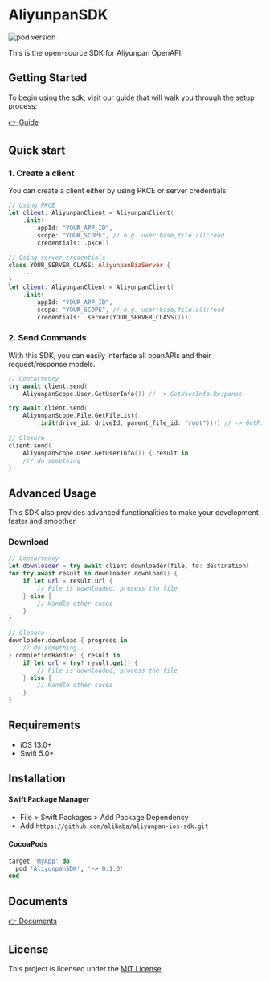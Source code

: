 # AliyunpanSDK
![pod version](https://img.shields.io/cocoapods/v/AliyunpanSDK?color=%23526efa)

This is the open-source SDK for Aliyunpan OpenAPI. 

## Getting Started

To begin using the sdk, visit our guide that will walk you through the setup process:

[👉 Guide](https://www.yuque.com/aliyundrive/zpfszx/tyzl591kxmft4e81)

## Quick start

### 1. Create a client

You can create a client either by using PKCE or server credentials.

```swift
// Using PKCE
let client: AliyunpanClient = AliyunpanClient(
    .init(
        appId: "YOUR_APP_ID",
        scope: "YOUR_SCOPE", // e.g. user:base,file:all:read
        credentials: .pkce))

// Using server credentials
class YOUR_SERVER_CLASS: AliyunpanBizServer {
    ...
}
let client: AliyunpanClient = AliyunpanClient(
    .init(
        appId: "YOUR_APP_ID",
        scope: "YOUR_SCOPE", // e.g. user:base,file:all:read
        credentials: .server(YOUR_SERVER_CLASS())))
``` 

### 2. Send Commands

With this SDK, you can easily interface all openAPIs and their request/response models.

```swift
// Concurrency
try await client.send(
    AliyunpanScope.User.GetUserInfo()) // -> GetUserInfo.Response

try await client.send(
    AliyunpanScope.File.GetFileList(
        .init(drive_id: driveId, parent_file_id: "root")))) // -> GetFileList.Response
        
// Closure
client.send(
    AliyunpanScope.User.GetUserInfo()) { result in
    /// do something
}
```

## Advanced Usage

This SDK also provides advanced functionalities to make your development faster and smoother.

### Download

```swift
// Concurrency
let downloader = try await client.downloader(file, to: destination)
for try await result in downloader.download() {
    if let url = result.url {
        // File is downloaded, process the file
    } else {
        // Handle other cases
    }
}

// Closure
downloader.download { progress in
    // do something..
} completionHandle: { result in
    if let url = try? result.get() {
        // File is downloaded, process the file
    } else {
        // Handle other cases
    }
}
```

## Requirements

- iOS 13.0+
- Swift 5.0+ 

## Installation

#### Swift Package Manager

- File > Swift Packages > Add Package Dependency
- Add `https://github.com/alibaba/aliyunpan-ios-sdk.git`

#### CocoaPods

```ruby
target 'MyApp' do
  pod 'AliyunpanSDK', '~> 0.1.0'
end
```

## Documents

[👉 Documents](https://alibaba.github.io/aliyunpan-ios-sdk/)

## License

This project is licensed under the [MIT License](LICENSE).
